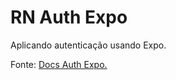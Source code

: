 # RN Auth Expo

Aplicando autenticação usando Expo.

Fonte: <a href='https://docs.expo.dev/router/reference/authentication/'>Docs Auth Expo.</a>